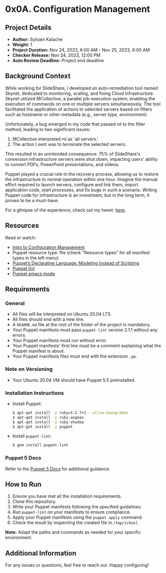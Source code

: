 # 0x0A. Configuration Management

## Project Details

- **Author:** Sylvain Kalache
- **Weight:** 1
- **Project Duration:** Nov 24, 2023, 6:00 AM - Nov 25, 2023, 6:00 AM
- **Checker Release:** Nov 24, 2023, 12:00 PM
- **Auto Review Deadline:** Project end deadline

## Background Context

While working for SlideShare, I developed an auto-remediation tool named Skynet, dedicated to monitoring, scaling, and fixing Cloud infrastructure. Skynet utilized MCollective, a parallel job-execution system, enabling the execution of commands on one or multiple servers simultaneously. The tool facilitated the application of actions to selected servers based on filters such as hostname or other metadata (e.g., server type, environment).

Unfortunately, a bug emerged in my code that passed nil to the filter method, leading to two significant issues:

1. MCollective interpreted nil as 'all servers.'
2. The action I sent was to terminate the selected servers.

This resulted in an unintended consequence: 75% of SlideShare's conversion infrastructure servers were shut down, impacting users' ability to convert PDFs, PowerPoint presentations, and videos.

Puppet played a crucial role in the recovery process, allowing us to restore the infrastructure to normal operation within one hour. Imagine the manual effort required to launch servers, configure and link them, import application code, start processes, and fix bugs in such a scenario. Writing Puppet code for infrastructure is an investment, but in the long term, it proves to be a must-have.

For a glimpse of the experience, check out my tweet: [here](https://twitter.com/devopsreact/status/836971570136375296).

## Resources

Read or watch:

- [Intro to Configuration Management](#)
- Puppet resource type: file (check "Resource types" for all manifest types in the left menu)
- [Puppet’s Declarative Language: Modeling Instead of Scripting](#)
- [Puppet lint](#)
- [Puppet emacs mode](#)

## Requirements

### General

- All files will be interpreted on Ubuntu 20.04 LTS.
- All files should end with a new line.
- A `README.md` file at the root of the folder of the project is mandatory.
- Your Puppet manifests must pass `puppet-lint` version 2.1.1 without any errors.
- Your Puppet manifests must run without error.
- Your Puppet manifests' first line must be a comment explaining what the Puppet manifest is about.
- Your Puppet manifests files must end with the extension `.pp`.

### Note on Versioning

- Your Ubuntu 20.04 VM should have Puppet 5.5 preinstalled.

### Installation Instructions

- Install Puppet:
  ```bash
  $ apt-get install -y ruby=1:2.7+1 --allow-downgrades
  $ apt-get install -y ruby-augeas
  $ apt-get install -y ruby-shadow
  $ apt-get install -y puppet
  ```

- Install `puppet-lint`:
  ```bash
  $ gem install puppet-lint
  ```

### Puppet 5 Docs

Refer to the [Puppet 5 Docs](#) for additional guidance.

## How to Run

1. Ensure you have met all the installation requirements.
2. Clone this repository.
3. Write your Puppet manifests following the specified guidelines.
4. Run `puppet-lint` on your manifests to ensure compliance.
5. Apply your Puppet manifests using the `puppet apply` command.
6. Check the result by inspecting the created file in `/tmp/school`.

**Note:** Adapt the paths and commands as needed for your specific environment.

## Additional Information

For any issues or questions, feel free to reach out. Happy configuring!
